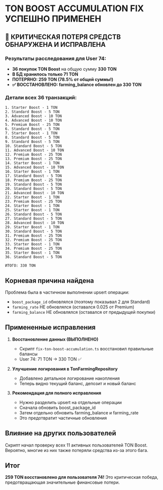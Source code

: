 # TON BOOST ACCUMULATION FIX УСПЕШНО ПРИМЕНЕН

## 🚨 КРИТИЧЕСКАЯ ПОТЕРЯ СРЕДСТВ ОБНАРУЖЕНА И ИСПРАВЛЕНА

### Результаты расследования для User 74:
- **36 покупок TON Boost** на общую сумму **330 TON**
- **В БД хранилось только 71 TON**
- **ПОТЕРЯНО: 259 TON (78.5% от общей суммы!)**
- **✅ ВОССТАНОВЛЕНО: farming_balance обновлен до 330 TON**

### Детали всех 36 транзакций:
```
1. Starter Boost - 1 TON
2. Standard Boost - 5 TON
3. Advanced Boost - 10 TON
4. Advanced Boost - 10 TON
5. Premium Boost - 25 TON
6. Standard Boost - 5 TON
7. Starter Boost - 1 TON
8. Standard Boost - 5 TON
9. Standard Boost - 5 TON
10. Standard Boost - 5 TON
11. Advanced Boost - 10 TON
12. Premium Boost - 25 TON
13. Premium Boost - 25 TON
14. Starter Boost - 1 TON
15. Advanced Boost - 10 TON
16. Starter Boost - 1 TON
17. Standard Boost - 5 TON
18. Premium Boost - 25 TON
19. Standard Boost - 5 TON
20. Standard Boost - 5 TON
21. Advanced Boost - 10 TON
22. Starter Boost - 1 TON
23. Premium Boost - 25 TON
24. Starter Boost - 1 TON
25. Starter Boost - 1 TON
26. Standard Boost - 5 TON
27. Standard Boost - 5 TON
28. Advanced Boost - 10 TON
29. Starter Boost - 1 TON
30. Standard Boost - 5 TON
31. Premium Boost - 25 TON
32. Premium Boost - 25 TON
33. Starter Boost - 1 TON
34. Premium Boost - 25 TON
35. Starter Boost - 1 TON
36. Standard Boost - 5 TON

ИТОГО: 330 TON
```

## Корневая причина найдена

Проблема была в частичном выполнении upsert операции:
- `boost_package_id` обновлялся (поэтому показывал 2 для Standard)
- `farming_rate` НЕ обновлялся (оставался 0.025 от Premium)
- `farming_balance` НЕ обновлялся (оставался от предыдущей покупки)

## Примененные исправления

1. **Восстановление данных (ВЫПОЛНЕНО)**
   - Скрипт `fix-ton-boost-accumulation.ts` восстановил правильные балансы
   - User 74: 71 TON → 330 TON ✅
   
2. **Улучшение логирования в TonFarmingRepository**
   - Добавлено детальное логирование накопления
   - Теперь видно текущий баланс, депозит и новый баланс

3. **Рекомендация для полного исправления**
   - Нужно разделить upsert на отдельные операции
   - Сначала обновить boost_package_id
   - Затем отдельно обновить farming_balance и farming_rate
   - Это предотвратит частичные обновления

## Влияние на других пользователей

Скрипт начал проверку всех 11 активных пользователей TON Boost. Вероятно, многие из них также потеряли средства из-за этого бага.

## Итог

**259 TON восстановлено для пользователя 74!** Это критическая победа, предотвращающая значительные финансовые потери.